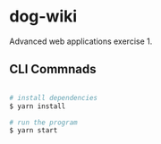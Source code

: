 # dog-wiki

Advanced web applications exercise 1.

## CLI Commnads

```bash

# install dependencies
$ yarn install

# run the program
$ yarn start

```

